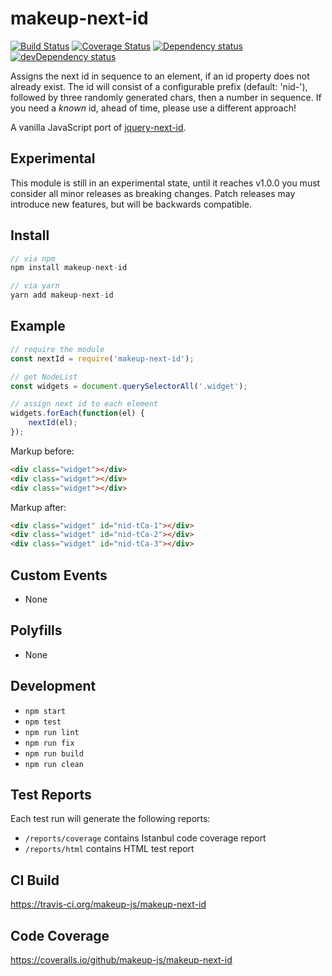 # makeup-next-id

<p>
    <a href="https://travis-ci.org/makeup-js/makeup-next-id"><img src="https://api.travis-ci.org/makeup-js/makeup-next-id.svg?branch=master" alt="Build Status" /></a>
    <a href='https://coveralls.io/github/makeup-js/makeup-next-id?branch=master'><img src='https://coveralls.io/repos/makeup-js/makeup-next-id/badge.svg?branch=master&service=github' alt='Coverage Status' /></a>
    <a href="https://david-dm.org/makeup-js/makeup-next-id"><img src="https://david-dm.org/makeup-js/makeup-next-id.svg" alt="Dependency status" /></a>
    <a href="https://david-dm.org/makeup-js/makeup-next-id#info=devDependencies"><img src="https://david-dm.org/makeup-js/makeup-next-id/dev-status.svg" alt="devDependency status" /></a>
</p>

Assigns the next id in sequence to an element, if an id property does not already exist. The id will consist of a configurable prefix (default: 'nid-'), followed by three randomly generated chars, then a number in sequence. If you need a <em>known</em> id, ahead of time, please use a different approach!

A vanilla JavaScript port of <a href="https://github.com/ianmcburnie/jquery-next-id">jquery-next-id</a>.

## Experimental

This module is still in an experimental state, until it reaches v1.0.0 you must consider all minor releases as breaking changes. Patch releases may introduce new features, but will be backwards compatible.

## Install

```js
// via npm
npm install makeup-next-id

// via yarn
yarn add makeup-next-id
```

## Example

```js
// require the module
const nextId = require('makeup-next-id');

// get NodeList
const widgets = document.querySelectorAll('.widget');

// assign next id to each element
widgets.forEach(function(el) {
    nextId(el);
});
```

Markup before:

```html
<div class="widget"></div>
<div class="widget"></div>
<div class="widget"></div>
```

Markup after:

```html
<div class="widget" id="nid-tCa-1"></div>
<div class="widget" id="nid-tCa-2"></div>
<div class="widget" id="nid-tCa-3"></div>
```

## Custom Events        

* None

## Polyfills

* None

## Development

* `npm start`
* `npm test`
* `npm run lint`
* `npm run fix`
* `npm run build`
* `npm run clean`

## Test Reports

Each test run will generate the following reports:

* `/reports/coverage` contains Istanbul code coverage report
* `/reports/html` contains HTML test report

## CI Build

https://travis-ci.org/makeup-js/makeup-next-id

## Code Coverage

https://coveralls.io/github/makeup-js/makeup-next-id
